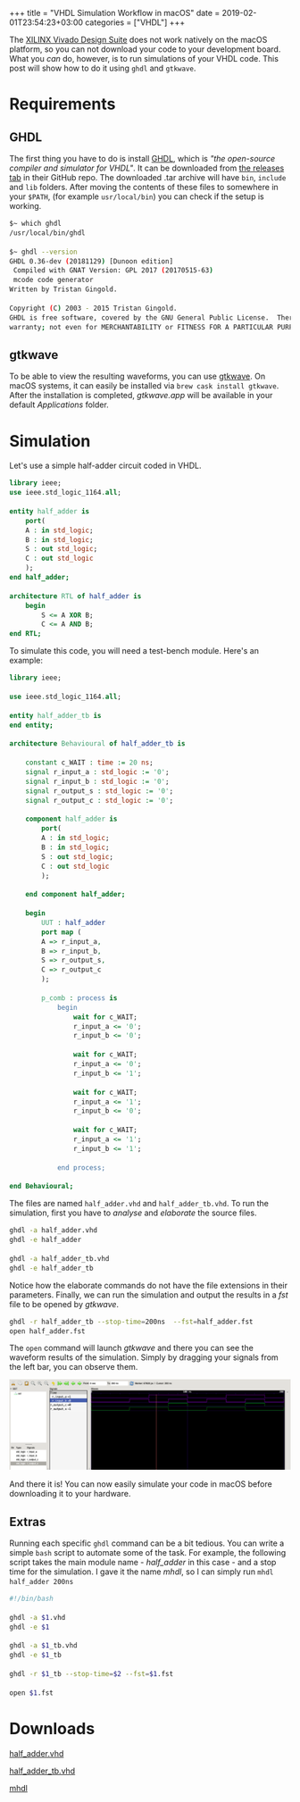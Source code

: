 +++
title = "VHDL Simulation Workflow in macOS"
date = 2019-02-01T23:54:23+03:00
categories = ["VHDL"]
+++


The [XILINX Vivado Design Suite](https://www.xilinx.com/products/design-tools/vivado.html) does not work natively on the macOS platform, so you can not download your code to your development board. What you _can_ do, however, is to run simulations of your VHDL code. This post will show how to do it using `ghdl` and `gtkwave`.

# Requirements

## GHDL

The first thing you have to do is install [GHDL](https://github.com/ghdl/ghdl), which is *"the open-source compiler and simulator for VHDL"*. It can be downloaded from [the releases tab](https://github.com/ghdl/ghdl/releases) in their GitHub repo. The downloaded .tar archive will have `bin`, `include` and `lib` folders. After moving the contents of these files to somewhere in your `$PATH`, (for example `usr/local/bin`) you can check if the setup is working.

```bash
$~ which ghdl
/usr/local/bin/ghdl

$~ ghdl --version
GHDL 0.36-dev (20181129) [Dunoon edition]
 Compiled with GNAT Version: GPL 2017 (20170515-63)
 mcode code generator
Written by Tristan Gingold.

Copyright (C) 2003 - 2015 Tristan Gingold.
GHDL is free software, covered by the GNU General Public License.  There is NO
warranty; not even for MERCHANTABILITY or FITNESS FOR A PARTICULAR PURPOSE.
```

## gtkwave

To be able to view the resulting waveforms, you can use [gtkwave](http://gtkwave.sourceforge.net). On macOS systems, it can easily be installed via `brew cask install gtkwave`. After the installation is completed, _gtkwave.app_ will be available in your default _Applications_ folder.

# Simulation

Let's use a simple half-adder circuit coded in VHDL.

```vhdl
library ieee;
use ieee.std_logic_1164.all;

entity half_adder is
    port(
    A : in std_logic;
    B : in std_logic;
    S : out std_logic;
    C : out std_logic
    );
end half_adder;

architecture RTL of half_adder is
    begin
        S <= A XOR B;
        C <= A AND B;
end RTL;
```

To simulate this code, you will need a test-bench module. Here's an example:

```vhdl
library ieee;

use ieee.std_logic_1164.all;

entity half_adder_tb is
end entity;

architecture Behavioural of half_adder_tb is

    constant c_WAIT : time := 20 ns;
    signal r_input_a : std_logic := '0';
    signal r_input_b : std_logic := '0';
    signal r_output_s : std_logic := '0';
    signal r_output_c : std_logic := '0';

    component half_adder is
        port(
        A : in std_logic;
        B : in std_logic;
        S : out std_logic;
        C : out std_logic
        );

    end component half_adder;

    begin
        UUT : half_adder
        port map (
        A => r_input_a,
        B => r_input_b,
        S => r_output_s,
        C => r_output_c
        );

        p_comb : process is
            begin
                wait for c_WAIT;
                r_input_a <= '0';
                r_input_b <= '0';

                wait for c_WAIT;
                r_input_a <= '0';
                r_input_b <= '1';

                wait for c_WAIT;
                r_input_a <= '1';
                r_input_b <= '0';

                wait for c_WAIT;
                r_input_a <= '1';
                r_input_b <= '1';

            end process;

end Behavioural;
```

The files are named `half_adder.vhd` and `half_adder_tb.vhd`. To run the simulation, first you have to *analyse* and *elaborate* the source files.

```bash
ghdl -a half_adder.vhd
ghdl -e half_adder

ghdl -a half_adder_tb.vhd
ghdl -e half_adder_tb
```

Notice how the elaborate commands do not have the file extensions in their parameters. Finally, we can run the simulation and output the results in a _fst_ file to be opened by _gtkwave_.

```bash
ghdl -r half_adder_tb --stop-time=200ns  --fst=half_adder.fst
open half_adder.fst
```

The `open` command will launch _gtkwave_ and there you can see the waveform results of the simulation. Simply by dragging your signals from the left bar, you can observe them.

![](images/ss0.png)

And there it is! You can now easily simulate your code in macOS before downloading it to your hardware.

## Extras

Running each specific `ghdl` command can be a bit tedious. You can write a simple `bash` script to automate some of the task. For example, the following script takes the main module name - _half_adder_ in this case - and a stop time for the simulation. I gave it the name _mhdl_, so I can simply run `mhdl half_adder 200ns`

```bash
#!/bin/bash

ghdl -a $1.vhd
ghdl -e $1

ghdl -a $1_tb.vhd
ghdl -e $1_tb

ghdl -r $1_tb --stop-time=$2 --fst=$1.fst

open $1.fst
```

# Downloads

[half_adder.vhd](files/half_adder.vhd)

[half_adder_tb.vhd](files/half_adder_tb.vhd)

[mhdl](files/mhdl)

